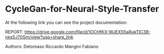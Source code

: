 # CycleGan-for-Neural-Style-Transfer

At the following link you can see the project documentation:

REPORT: https://drive.google.com/file/d/1OCHfKX-WJEXS5aRukTIC3B-nes5J70Sm/view?usp=share_link

Authors: 
  Detomaso Riccardo
  Mangini Fabiano

